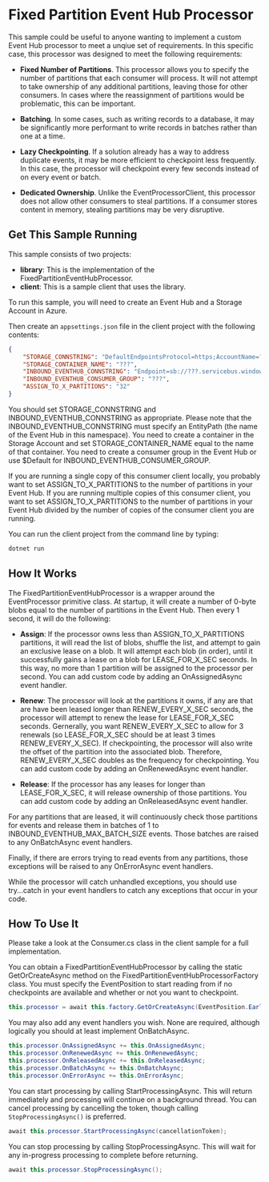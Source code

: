 # Fixed Partition Event Hub Processor

This sample could be useful to anyone wanting to implement a custom Event Hub processor to meet a unqiue set of requirements. In this specific case, this processor was designed to meet the following requirements:

- __Fixed Number of Partitions__. This processor allows you to specify the number of partitions that each consumer will process. It will not attempt to take ownership of any additional partitions, leaving those for other consumers. In cases where the reassignment of partitions would be problematic, this can be important.

- __Batching__. In some cases, such as writing records to a database, it may be significantly more performant to write records in batches rather than one at a time.

- __Lazy Checkpointing__. If a solution already has a way to address duplicate events, it may be more efficient to checkpoint less frequently. In this case, the processor will checkpoint every few seconds instead of on every event or batch.

- __Dedicated Ownership__. Unlike the EventProcessorClient, this processor does not allow other consumers to steal partitions. If a consumer stores content in memory, stealing partitions may be very disruptive.

## Get This Sample Running

This sample consists of two projects:

- __library__: This is the implementation of the FixedPartitionEventHubProcessor.
- __client__: This is a sample client that uses the library.

To run this sample, you will need to create an Event Hub and a Storage Account in Azure.

Then create an `appsettings.json` file in the client project with the following contents:

```json
{
    "STORAGE_CONNSTRING": "DefaultEndpointsProtocol=https;AccountName=???;AccountKey=???;EndpointSuffix=core.windows.net",
    "STORAGE_CONTAINER_NAME": "???",
    "INBOUND_EVENTHUB_CONNSTRING": "Endpoint=sb://???.servicebus.windows.net/;SharedAccessKeyName=???;SharedAccessKey=???;EntityPath=???",
    "INBOUND_EVENTHUB_CONSUMER_GROUP": "???",
    "ASSIGN_TO_X_PARTITIONS": "32"
}
```

You should set STORAGE_CONNSTRING and INBOUND_EVENTHUB_CONNSTRING as appropriate. Please note that the INBOUND_EVENTHUB_CONNSTRING must specify an EntityPath (the name of the Event Hub in this namespace). You need to create a container in the Storage Account and set STORAGE_CONTAINER_NAME equal to the name of that container. You need to create a consumer group in the Event Hub or use $Default for INBOUND_EVENTHUB_CONSUMER_GROUP.

If you are running a single copy of this consumer client locally, you probably want to set ASSIGN_TO_X_PARTITIONS to the number of partitions in your Event Hub. If you are running multiple copies of this consumer client, you want to set ASSIGN_TO_X_PARTITIONS to the number of partitions in your Event Hub divided by the number of copies of the consumer client you are running.

You can run the client project from the command line by typing:

```bash
dotnet run
```

## How It Works

The FixedPartitionEventHubProcessor is a wrapper around the EventProcessor primitive class. At startup, it will create a number of 0-byte blobs equal to the number of partitions in the Event Hub. Then every 1 second, it will do the following:

- __Assign__: If the processor owns less than ASSIGN_TO_X_PARTITIONS partitions, it will read the list of blobs, shuffle the list, and attempt to gain an exclusive lease on a blob. It will attempt each blob (in order), until it successfully gains a lease on a blob for LEASE_FOR_X_SEC seconds. In this way, no more than 1 partition will be assigned to the processor per second. You can add custom code by adding an OnAssignedAsync event handler.

- __Renew__: The processor will look at the partitions it owns, if any are that are have been leased longer than RENEW_EVERY_X_SEC seconds, the processor will attempt to renew the lease for LEASE_FOR_X_SEC seconds. Gernerally, you want RENEW_EVERY_X_SEC to allow for 3 renewals (so LEASE_FOR_X_SEC should be at least 3 times RENEW_EVERY_X_SEC). If checkpointing, the processor will also write the offset of the partition into the associated blob. Therefore, RENEW_EVERY_X_SEC doubles as the frequency for checkpointing. You can add custom code by adding an OnRenewedAsync event handler.

- __Release__: If the processor has any leases for longer than LEASE_FOR_X_SEC, it will release ownership of those partitions. You can add custom code by adding an OnReleasedAsync event handler.

For any partitions that are leased, it will continuously check those partitions for events and release them in batches of 1 to INBOUND_EVENTHUB_MAX_BATCH_SIZE events. Those batches are raised to any OnBatchAsync event handlers.

Finally, if there are errors trying to read events from any partitions, those exceptions will be raised to any OnErrorAsync event handlers.

While the processor will catch unhandled exceptions, you should use try...catch in your event handlers to catch any exceptions that occur in your code.

## How To Use It

Please take a look at the Consumer.cs class in the client sample for a full implementation.

You can obtain a FixedPartitionEventHubProcessor by calling the static GetOrCreateAsync method on the FixedPartitionEventHubProcessorFactory class. You must specify the EventPosition to start reading from if no checkpoints are available and whether or not you want to checkpoint.

```csharp
this.processor = await this.factory.GetOrCreateAsync(EventPosition.Earliest, shouldCheckpoint: true);
```

You may also add any event handlers you wish. None are required, although logically you should at least implement OnBatchAsync.

```csharp
this.processor.OnAssignedAsync += this.OnAssignedAsync;
this.processor.OnRenewedAsync += this.OnRenewedAsync;
this.processor.OnReleasedAsync += this.OnReleasedAsync;
this.processor.OnBatchAsync += this.OnBatchAsync;
this.processor.OnErrorAsync += this.OnErrorAsync;
```

You can start processing by calling StartProcessingAsync. This will return immediately and processing will continue on a background thread. You can cancel processing by cancelling the token, though calling `StopProcessingAsync()` is preferred.

```csharp
await this.processor.StartProcessingAsync(cancellationToken);
```

You can stop processing by calling StopProcessingAsync. This will wait for any in-progress processing to complete before returning.

```csharp
await this.processor.StopProcessingAsync();
```
